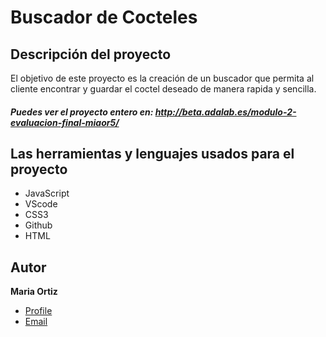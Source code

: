 # Buscador de Cocteles

## Descripción del proyecto

El objetivo de este proyecto es la creación de un buscador que permita al cliente encontrar y guardar el coctel deseado de manera rapida y sencilla.

##### Puedes ver el proyecto entero en: http://beta.adalab.es/modulo-2-evaluacion-final-miaor5/

## Las herramientas y lenguajes usados para el proyecto

- JavaScript
- VScode
- CSS3
- Github
- HTML

## Autor

**Maria Ortiz**

- [Profile](https://github.com/miaor5 'Maria Ortiz')
- [Email](mailto:ortiz.maria.mero@gmail.com?subject=Hi% 'Hi!')
